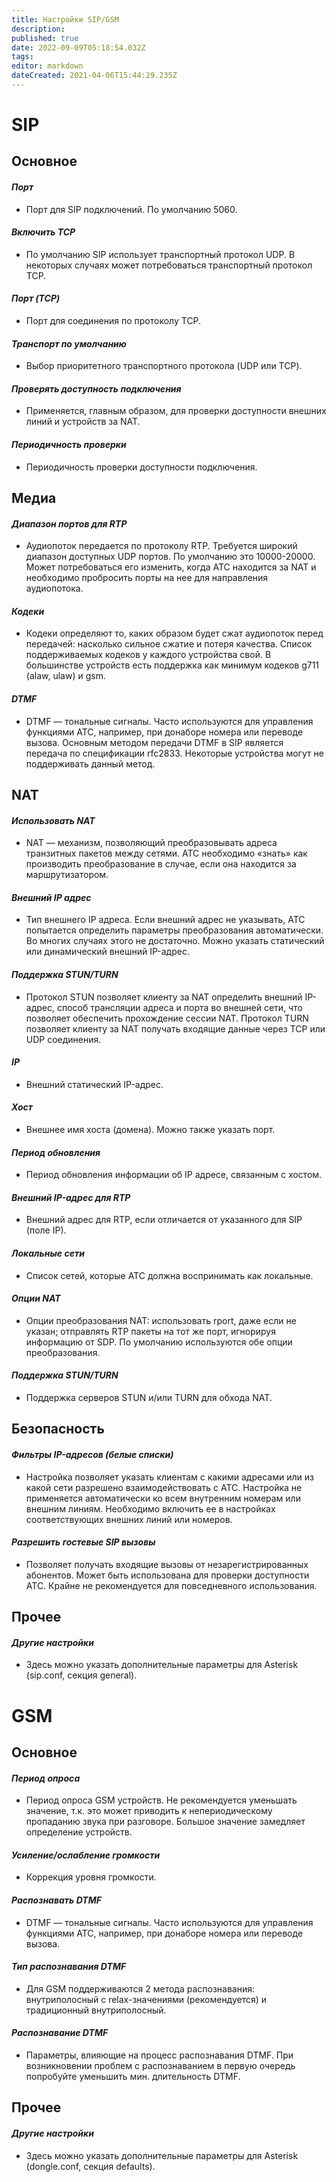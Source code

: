 ```yaml
---
title: Настройки SIP/GSM
description: 
published: true
date: 2022-09-09T05:18:54.032Z
tags: 
editor: markdown
dateCreated: 2021-04-06T15:44:29.235Z
---
```


# SIP
## Основное

#### *Порт*
- Порт для SIP подключений. По умолчанию 5060.

#### *Включить TCP*
- По умолчанию SIP использует транспортный протокол UDP. В некоторых случаях может потребоваться транспортный протокол TCP.

#### *Порт (TCP)*
- Порт для соединения по протоколу TCP.

#### *Транспорт по умолчанию*
- Выбор приоритетного транспортного протокола (UDP или TCP).

#### *Проверять доступность подключения*
- Применяется, главным образом, для проверки доступности внешних линий и устройств за NAT.

#### *Периодичность проверки*
- Периодичность проверки доступности подключения.

## Медиа

#### *Диапазон портов для RTP*
- Аудиопоток передается по протоколу RTP. Требуется широкий диапазон доступных UDP портов. По умолчанию это 10000-20000. Может потребоваться его изменить, когда АТС находится за NAT и необходимо пробросить порты на нее для направления аудиопотока.

#### *Кодеки*
- Кодеки определяют то, каких образом будет сжат аудиопоток перед передачей: насколько сильное сжатие и потеря качества. Список поддерживаемых кодеков у каждого устройства свой. В большинстве устройств есть поддержка как минимум кодеков g711 (alaw, ulaw) и gsm.

#### *DTMF*
- DTMF — тональные сигналы. Часто используются для управления функциями АТС, например, при донаборе номера или переводе вызова. Основным методом передачи DTMF в SIP является передача по спецификации rfc2833. Некоторые устройства могут не поддерживать данный метод.

## NAT

#### *Использовать NAT*
- NAT — механизм, позволяющий преобразовывать адреса транзитных пакетов между сетями. АТС необходимо «знать» как производить преобразование в случае, если она находится за маршрутизатором.

#### *Внешний IP адрес*
- Тип внешнего IP адреса. Если внешний адрес не указывать, АТС попытается определить параметры преобразования автоматически. Во многих случаях этого не достаточно. Можно указать статический или динамический внешний IP-адрес.

#### *Поддержка STUN/TURN*
- Протокол STUN позволяет клиенту за NAT определить внешний IP-адрес, способ трансляции  адреса и порта во внешней сети, что позволяет обеспечить прохождение сессии NAT. Протокол TURN позволяет клиенту за NAT получать входящие данные через TCP или UDP соединения.

#### *IP*
- Внешний статический IP-адрес.

#### *Хост*
- Внешнее имя хоста (домена). Можно также указать порт.

#### *Период обновления*
- Период обновления информации об IP адресе, связанным с хостом.

#### *Внешний IP-адрес для RTP*
- Внешний адрес для RTP, если отличается от указанного для SIP (поле IP).

#### *Локальные сети*
- Список сетей, которые АТС должна воспринимать как локальные.

#### *Опции NAT*
- Опции преобразования NAT: использовать rport, даже если не указан; отправлять RTP пакеты на тот же порт, игнорируя информацию от SDP. По умолчанию используются обе опции преобразования.

#### *Поддержка STUN/TURN*
- Поддержка серверов STUN и/или TURN для обхода NAT.

## Безопасность

#### *Фильтры IP-адресов (белые списки)*
- Настройка позволяет указать клиентам с какими адресами или из какой сети разрешено взаимодействовать с АТС. Настройка не применяется автоматически ко всем внутренним номерам или внешним линиям. Необходимо включить ее в настройках соответствующих внешних линий или номеров.

#### *Разрешить гостевые SIP вызовы*
- Позволяет получать входящие вызовы от незарегистрированных абонентов. Может быть использована для проверки доступности АТС. Крайне не рекомендуется для повседневного использования.

## Прочее

#### *Другие настройки*
- Здесь можно указать дополнительные параметры для Asterisk (sip.conf, секция general).

# GSM
## Основное

#### *Период опроса*
- Период опроса GSM устройств. Не рекомендуется уменьшать значение, т.к. это может приводить к непериодическому пропаданию звука при разговоре. Большое значение замедляет определение устройств.

#### *Усиление/ослабление громкости*
- Коррекция уровня громкости.

#### *Распознавать DTMF*
- DTMF — тональные сигналы. Часто используются для управления функциями АТС, например, при донаборе номера или переводе вызова.

#### *Тип распознавания DTMF*
- Для GSM поддерживаются 2 метода распознавания: внутриполосный с relax-значениями (рекомендуется) и традиционный внутриполосный.

#### *Распознавание DTMF*
- Параметры, влияющие на процесс распознавания DTMF. При возникновении проблем с распознаванием в первую очередь попробуйте уменьшить мин. длительность DTMF.

## Прочее

#### *Другие настройки*
- Здесь можно указать дополнительные параметры для Asterisk (dongle.conf, секция defaults).
